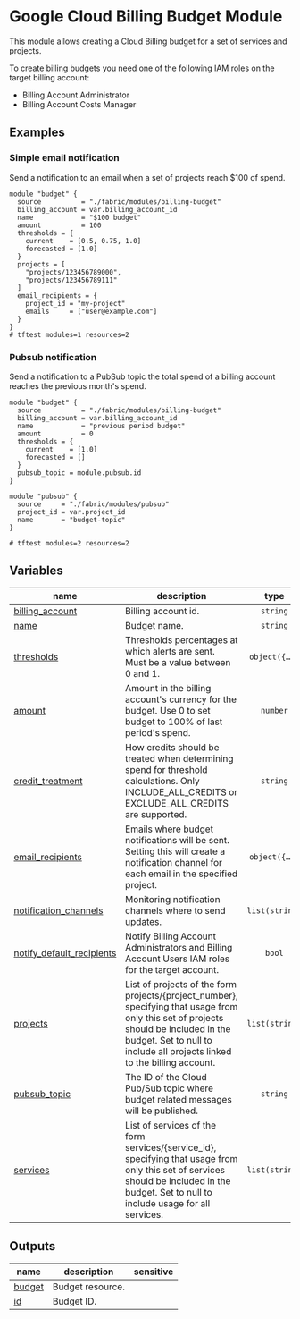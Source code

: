 # Google Cloud Billing Budget Module

This module allows creating a Cloud Billing budget for a set of services and projects.

To create billing budgets you need one of the following IAM roles on the target billing account:

* Billing Account Administrator
* Billing Account Costs Manager

## Examples

### Simple email notification

Send a notification to an email when a set of projects reach $100 of spend.

```hcl
module "budget" {
  source          = "./fabric/modules/billing-budget"
  billing_account = var.billing_account_id
  name            = "$100 budget"
  amount          = 100
  thresholds = {
    current    = [0.5, 0.75, 1.0]
    forecasted = [1.0]
  }
  projects = [
    "projects/123456789000",
    "projects/123456789111"
  ]
  email_recipients = {
    project_id = "my-project"
    emails     = ["user@example.com"]
  }
}
# tftest modules=1 resources=2
```

### Pubsub notification

Send a notification to a PubSub topic the total spend of a billing account reaches the previous month's spend.


```hcl
module "budget" {
  source          = "./fabric/modules/billing-budget"
  billing_account = var.billing_account_id
  name            = "previous period budget"
  amount          = 0
  thresholds = {
    current    = [1.0]
    forecasted = []
  }
  pubsub_topic = module.pubsub.id
}

module "pubsub" {
  source     = "./fabric/modules/pubsub"
  project_id = var.project_id
  name       = "budget-topic"
}

# tftest modules=2 resources=2
```
<!-- BEGIN TFDOC -->

## Variables

| name | description | type | required | default |
|---|---|:---:|:---:|:---:|
| [billing_account](variables.tf#L23) | Billing account id. | <code>string</code> | ✓ |  |
| [name](variables.tf#L50) | Budget name. | <code>string</code> | ✓ |  |
| [thresholds](variables.tf#L85) | Thresholds percentages at which alerts are sent. Must be a value between 0 and 1. | <code title="object&#40;&#123;&#10;  current    &#61; list&#40;number&#41;&#10;  forecasted &#61; list&#40;number&#41;&#10;&#125;&#41;">object&#40;&#123;&#8230;&#125;&#41;</code> | ✓ |  |
| [amount](variables.tf#L17) | Amount in the billing account's currency for the budget. Use 0 to set budget to 100% of last period's spend. | <code>number</code> |  | <code>0</code> |
| [credit_treatment](variables.tf#L28) | How credits should be treated when determining spend for threshold calculations. Only INCLUDE_ALL_CREDITS or EXCLUDE_ALL_CREDITS are supported. | <code>string</code> |  | <code>&#34;INCLUDE_ALL_CREDITS&#34;</code> |
| [email_recipients](variables.tf#L41) | Emails where budget notifications will be sent. Setting this will create a notification channel for each email in the specified project. | <code title="object&#40;&#123;&#10;  project_id &#61; string&#10;  emails     &#61; list&#40;string&#41;&#10;&#125;&#41;">object&#40;&#123;&#8230;&#125;&#41;</code> |  | <code>null</code> |
| [notification_channels](variables.tf#L55) | Monitoring notification channels where to send updates. | <code>list&#40;string&#41;</code> |  | <code>null</code> |
| [notify_default_recipients](variables.tf#L61) | Notify Billing Account Administrators and Billing Account Users IAM roles for the target account. | <code>bool</code> |  | <code>false</code> |
| [projects](variables.tf#L67) | List of projects of the form projects/{project_number}, specifying that usage from only this set of projects should be included in the budget. Set to null to include all projects linked to the billing account. | <code>list&#40;string&#41;</code> |  | <code>null</code> |
| [pubsub_topic](variables.tf#L73) | The ID of the Cloud Pub/Sub topic where budget related messages will be published. | <code>string</code> |  | <code>null</code> |
| [services](variables.tf#L79) | List of services of the form services/{service_id}, specifying that usage from only this set of services should be included in the budget. Set to null to include usage for all services. | <code>list&#40;string&#41;</code> |  | <code>null</code> |

## Outputs

| name | description | sensitive |
|---|---|:---:|
| [budget](outputs.tf#L17) | Budget resource. |  |
| [id](outputs.tf#L22) | Budget ID. |  |

<!-- END TFDOC -->

